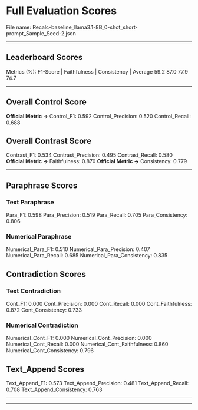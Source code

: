 # Full Evaluation Scores

File name: Recalc-baseline_llama3.1-8B_0-shot_short-prompt_Sample_Seed-2.json


---

## Leaderboard Scores

Metrics (%): F1-Score | Faithfulness | Consistency | Average
                59.2        87.0          77.9        74.7

---

## Overall Control Score

**Official Metric ->** Control_F1: 0.592
Control_Precision: 0.520
Control_Recall: 0.688

## Overall Contrast Score

Contrast_F1: 0.534
Contrast_Precision: 0.495
Contrast_Recall: 0.580
**Official Metric ->** Faithfulness: 0.870
**Official Metric ->** Consistency: 0.779

---


## Paraphrase Scores


### Text Paraphrase

Para_F1: 0.598
Para_Precision: 0.519
Para_Recall: 0.705
Para_Consistency: 0.806


### Numerical Paraphrase

Numerical_Para_F1: 0.510
Numerical_Para_Precision: 0.407
Numerical_Para_Recall: 0.685
Numerical_Para_Consistency: 0.835


## Contradiction Scores


### Text Contradiction

Cont_F1: 0.000
Cont_Precision: 0.000
Cont_Recall: 0.000
Cont_Faithfulness: 0.872
Cont_Consistency: 0.733


### Numerical Contradiction

Numerical_Cont_F1: 0.000
Numerical_Cont_Precision: 0.000
Numerical_Cont_Recall: 0.000
Numerical_Cont_Faithfulness: 0.860
Numerical_Cont_Consistency: 0.796


## Text_Append Scores

Text_Append_F1: 0.573
Text_Append_Precision: 0.481
Text_Append_Recall: 0.708
Text_Append_Consistency: 0.763

---


---

